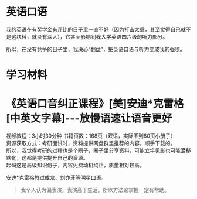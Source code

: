 

# 英语口语

我的英语在有奖学金有评比的日子里一直不好（因为打击太重，甚至觉得自己就不是这块料，就没有深入），它甚至影响到我大学英语四六级的听力部分。

所以，在没有竞争的日子里，我决心“翻盘”，把英语口语与听力变成我的强项。

# 学习材料

# 《英语口音纠正课程》[美]安迪*克雷格[中英文字幕]---放慢语速让语音更好

视频教程：3小时30分钟    书籍页数：168页（双语，实际不到80页小册子）  
资源获取方式：考研面试时，资料提供网盘群里推荐的内容，顺手下载的。  
所以，我觉得考研的过程也是个圈子，圈子里分享资料，可能立竿见影也可能潜移默化，这都是提供提升自己的资源。  
起码这是高级知识份子，内容免费动机纯正，质量相对较高。  

安迪*克雷格教过成龙、刘亦菲等明星口语。  
>我个人认为偏表演，表演高于生活，所以方法论掌握一定有帮助。






